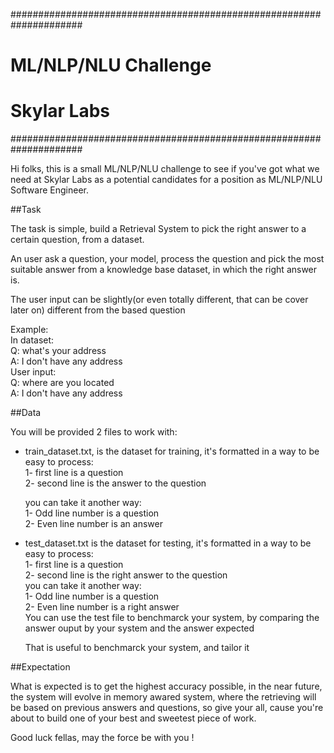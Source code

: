 #####################################################################
#				ML/NLP/NLU Challenge								#
#					Skylar Labs										#
#####################################################################

Hi folks, this is a small ML/NLP/NLU challenge to see if you've got 
what we need at Skylar Labs as a potential candidates for a position
as ML/NLP/NLU Software Engineer.

##Task

The task is simple, build a Retrieval System to pick the right answer
to a certain question, from a dataset.

An user ask a question, your model, process the question and pick the
most suitable answer from a knowledge base dataset, in which the right
answer is.

The user input can be slightly(or even totally different, that can be
cover later on) different from the based question

Example:  
     In dataset:  
         Q: what's your address  
         A: I don't have any address  
     User input:  
        Q: where are you located  
        A: I don't have any address

##Data

You will be provided 2 files to work with:
	
*  train_dataset.txt, is the dataset for training, it's formatted in a way to be easy to process:  
		1- first line is a question  
		2- second line is the answer to the question  
		
   you can take it another way:  
		1- Odd line number is a question  
		2- Even line number is an answer  
		
*  test_dataset.txt is the dataset for testing, it's formatted in a way to be easy to process:  
		1- first line is a question  
		2- second line is the right answer to the question  
   you can take it another way:  
		1- Odd line number is a question  
		2- Even line number is a right answer  
   You can use the test file to benchmarck your system, by comparing the answer ouput by your system and the answer expected  
   
   That is useful to benchmarck your system, and tailor it


##Expectation


What is expected is to get the highest accuracy possible, in the near 
future, the system will evolve in memory awared system, where the 
retrieving will be based on previous answers and questions, so give 
your all, cause you're about to build one of your best and sweetest 
piece of work.


Good luck fellas, may the force be with you !

